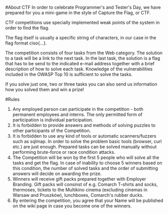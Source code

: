 #About CTF
In order to celebrate Programmer's and Tester's Day, we have prepared for you a mini-game in the style of Capture the Flag, or CTF.

CTF competitions use specially implemented weak points of the system in order to find the flag.

The flag itself is usually a specific string of characters, in our case in the flag format ciso{...}.

The competition consists of four tasks from the Web category. The solution to a task will be a link to the next task. In the last task, the solution is a flag that has to be send to the indicated e-mail address together with a brief description of how to solve each task. Knowledge of the vulnerabilities included in the OWASP Top 10 is sufficient to solve the tasks.

If you solve just one, two or three tasks you can also send us information how you solved them and win a prize!

#Rules

1. Any employed person can participate in the competition - both permanent employees and interns. The only permitted form of participation is individual participation.
2. It is forbidden to provide answers and methods of solving puzzles to other participants of the Competition. 
3. It is forbidden to use any kind of tools or automatic scanners/fuzzers such as sqlmap. In order to solve the problem basic tools (browser, curl etc.) are just enough. Prepared tasks can be solved manually without performing brute-force or race condition attacks.
4. The Competition will be won by the first 5 people who will solve all the tasks and get the flag. In case of inability to choose 5 winners based on this condition, the number of solved tasks and the order of submitting answers will decide on awarding the prize.
5. Winners will receive gift packs prepared together with Employer Branding. Gift packs will consinst of e.g. Comarch T-shirts and socks, thermoses, tickets to the Multikino cinema (excluding cinemas in Warsaw and Pruszków), lunchboxes, Comarch's rubber ducks.
6. By entering the competition, you agree that your Name will be published on the wiki page in case you become one of the winners.
